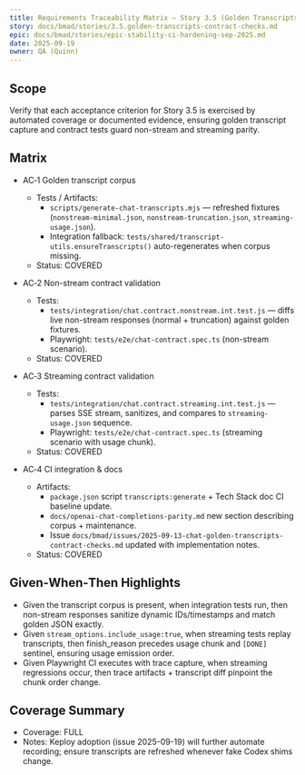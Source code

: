 ```yaml
---
title: Requirements Traceability Matrix — Story 3.5 (Golden Transcripts & Contract Checks)
story: docs/bmad/stories/3.5.golden-transcripts-contract-checks.md
epic: docs/bmad/stories/epic-stability-ci-hardening-sep-2025.md
date: 2025-09-19
owner: QA (Quinn)
---
```


## Scope

Verify that each acceptance criterion for Story 3.5 is exercised by automated coverage or documented evidence, ensuring golden transcript capture and contract tests guard non-stream and streaming parity.

## Matrix

- AC‑1 Golden transcript corpus
  - Tests / Artifacts:
    - `scripts/generate-chat-transcripts.mjs` — refreshed fixtures (`nonstream-minimal.json`, `nonstream-truncation.json`, `streaming-usage.json`).
    - Integration fallback: `tests/shared/transcript-utils.ensureTranscripts()` auto-regenerates when corpus missing.
  - Status: COVERED

- AC‑2 Non-stream contract validation
  - Tests:
    - `tests/integration/chat.contract.nonstream.int.test.js` — diffs live non-stream responses (normal + truncation) against golden fixtures.
    - Playwright: `tests/e2e/chat-contract.spec.ts` (non-stream scenario).
  - Status: COVERED

- AC‑3 Streaming contract validation
  - Tests:
    - `tests/integration/chat.contract.streaming.int.test.js` — parses SSE stream, sanitizes, and compares to `streaming-usage.json` sequence.
    - Playwright: `tests/e2e/chat-contract.spec.ts` (streaming scenario with usage chunk).
  - Status: COVERED

- AC‑4 CI integration & docs
  - Artifacts:
    - `package.json` script `transcripts:generate` + Tech Stack doc CI baseline update.
    - `docs/openai-chat-completions-parity.md` new section describing corpus + maintenance.
    - Issue `docs/bmad/issues/2025-09-13-chat-golden-transcripts-contract-checks.md` updated with implementation notes.
  - Status: COVERED

## Given‑When‑Then Highlights

- Given the transcript corpus is present, when integration tests run, then non-stream responses sanitize dynamic IDs/timestamps and match golden JSON exactly.
- Given `stream_options.include_usage:true`, when streaming tests replay transcripts, then finish_reason precedes usage chunk and `[DONE]` sentinel, ensuring usage emission order.
- Given Playwright CI executes with trace capture, when streaming regressions occur, then trace artifacts + transcript diff pinpoint the chunk order change.

## Coverage Summary

- Coverage: FULL
- Notes: Keploy adoption (issue 2025-09-19) will further automate recording; ensure transcripts are refreshed whenever fake Codex shims change.
